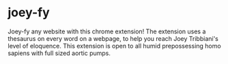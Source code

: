 # joey-fy
Joey-fy any website with this chrome extension! The extension uses a thesaurus on every word on a webpage, to help you reach Joey Tribbiani's level of eloquence. This extension is open to all humid prepossessing homo sapiens with full sized aortic pumps.
